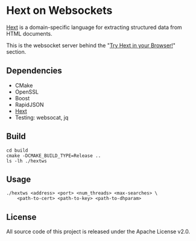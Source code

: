 # Hext on Websockets

[Hext](https://hext.thomastrapp.com/) is a domain-specific language for extracting structured data from HTML documents.

This is the websocket server behind the "[Try Hext in your Browser!](https://hext.thomastrapp.com)" section.


## Dependencies

* CMake
* OpenSSL
* Boost
* RapidJSON
* [Hext](https://github.com/html-extract/hext)
* Testing: websocat, jq


## Build

```
cd build
cmake -DCMAKE_BUILD_TYPE=Release ..
ls -lh ./hextws
```


## Usage

```
./hextws <address> <port> <num_threads> <max-searches> \
    <path-to-cert> <path-to-key> <path-to-dhparam>
```


## License

All source code of this project is released under the Apache License v2.0.

